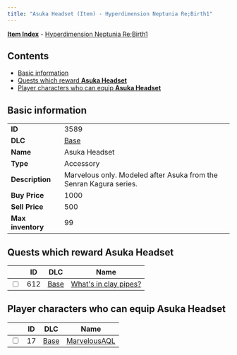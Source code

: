 ```yaml
---
title: "Asuka Headset (Item) - Hyperdimension Neptunia Re;Birth1"
---
```


[**Item Index**](/neptunia/rb1/item/index.html) - [Hyperdimension Neptunia Re;Birth1](/neptunia/rb1)

## Contents

- [Basic information](#basic-information)
- [Quests which reward **Asuka Headset**](#quests-which-reward-asuka-headset)
- [Player characters who can equip **Asuka Headset**](#player-characters-who-can-equip-asuka-headset)

## Basic information

|   |   |
| -- | -- |
| **ID** | 3589 |
| **DLC** | [Base](/neptunia/rb1/dlc/1-base.html) |
| **Name** | Asuka Headset |
| **Type** | Accessory |
| **Description** | Marvelous only. Modeled after Asuka from the Senran Kagura series. |
| **Buy Price** | 1000 |
| **Sell Price** | 500 |
| **Max inventory** | 99 |


## Quests which reward **Asuka Headset**

|    | ID | DLC | Name |
| -- | -- | --- | ---- |
| <input type="checkbox" id="rb1-quest-1-612" class="trackbox" /> | 612 | [Base](/neptunia/rb1/dlc/1-base.html) | [What's in clay pipes?](/neptunia/rb1/quest/1-612-whats-in-clay-pipes.html) |


## Player characters who can equip **Asuka Headset**

|    | ID | DLC | Name |
| -- | -- | --- | ---- |
| <input type="checkbox" id="rb1-player-1-17" class="trackbox" /> | 17 | [Base](/neptunia/rb1/dlc/1-base.html) | [MarvelousAQL](/neptunia/rb1/player/1-17-marvelousaql.html) |
